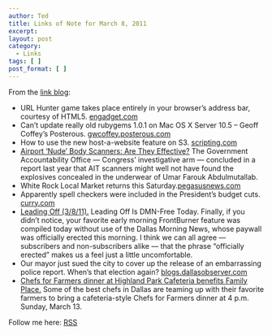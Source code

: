 ```yaml
---
author: Ted
title: Links of Note for March 8, 2011
excerpt:
layout: post
category:
  - Links
tags: [ ]
post_format: [ ]
---
```

From the [link blog][1]:

*   URL Hunter game takes place entirely in your browser’s address bar, courtesy of HTML5. [engadget.com][2]
*   Can’t update really old rubygems 1.0.1 on Mac OS X Server 10.5 – Geoff Coffey’s Posterous. [gwcoffey.posterous.com][3]
*   How to use the new host-a-website feature on S3. [scripting.com][4]
*   [Airport ‘Nude’ Body Scanners: Are They Effective?][5] The Government Accountability Office — Congress’ investigative arm — concluded in a report last year that AIT scanners might well not have found the explosives concealed in the underwear of Umar Farouk Abdulmutallab.
*   White Rock Local Market returns this Saturday.[pegasusnews.com][6]
*   Apparently spell checkers were included in the President’s budget cuts. [curry.com][7]
*   [Leading Off (3/8/11).][8] Leading Off Is DMN-Free Today. Finally, if you didn’t notice, your favorite early morning FrontBurner feature was compiled today without use of the Dallas Morning News, whose paywall was officially erected this morning. I think we can all agree — subscribers and non-subscribers alike — that the phrase “officially erected” makes us a feel just a little uncomfortable.
*   Our mayor just sued the city to cover up the release of an embarrassing police report. When’s that election again? [blogs.dallasobserver.com][9]
*   [Chefs for Farmers dinner at Highland Park Cafeteria benefits Family Place.][10] Some of the best chefs in Dallas are teaming up with their favorite farmers to bring a cafeteria-style Chefs for Farmers dinner at 4 p.m. Sunday, March 13.

Follow me here: [RSS][11]

 [1]: http://static.tedchoward.com/radio2/ted/linkblog.html#linksFor8March2011
 [2]: http://adjix.com/7sb3
 [3]: http://adjix.com/94zk
 [4]: http://adjix.com/94vs
 [5]: http://adjix.com/967n
 [6]: http://adjix.com/7qxx
 [7]: http://adjix.com/b79p
 [8]: http://adjix.com/7qy8
 [9]: http://adjix.com/959q
 [10]: http://adjix.com/93wb
 [11]: http://static.tedchoward.com/radio2/ted/linkblog.xml
